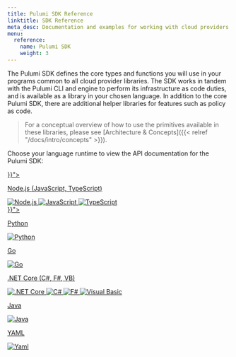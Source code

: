 ```yaml
---
title: Pulumi SDK Reference
linktitle: SDK Reference
meta_desc: Documentation and examples for working with cloud providers and other services.
menu:
  reference:
    name: Pulumi SDK
    weight: 3
---
```


The Pulumi SDK defines the core types and functions you will use in your programs
common to all cloud provider libraries. The SDK works in tandem with the Pulumi CLI
and engine to perform its infrastructure as code duties, and is available as a library
in your chosen language. In addition to the core Pulumi SDK, there are additional
helper libraries for features such as policy as code.

> For a conceptual overview of how to use the primitives available in these libraries,
> please see [Architecture & Concepts]({{< relref "/docs/intro/concepts" >}}).

Choose your language runtime to view the API documentation for the Pulumi SDK:

<div class="tiles flex-wrap mt-4">
    <div class="pb-4 md:pr-4 md:w-1/2">
        <a class="tile p-8 pb-16 text-center" href="{{< relref "/docs/reference/pkg/nodejs/pulumi/pulumi" >}}">
            <p class="mx-auto text-xl font-semibold link">
                Node.js
                <span class="text-xs font-light">(JavaScript, TypeScript)</span>
            </p>
            <img class="h-12 mx-auto inline" src="/logos/tech/node.svg" alt="Node.js">
            <img class="h-12 mx-auto inline" src="/logos/tech/javascript.svg" alt="JavaScript">
            <img class="h-12 mx-auto inline" src="/logos/tech/typescript.svg" alt="TypeScript">
        </a>
    </div>
    <div class="pb-4 md:w-1/2">
        <a class="tile p-8 pb-16 text-center" href="{{< relref "/docs/reference/pkg/python/pulumi" >}}">
            <p class="mx-auto text-xl font-semibold link">
                Python
            </p>
            <img class="h-12 mx-auto inline" src="/logos/tech/python.svg" alt="Python">
        </a>
    </div>
    <div class="pb-4 md:pr-4 md:w-1/2">
        <a class="tile p-8 pb-16 text-center" href="https://pkg.go.dev/github.com/pulumi/pulumi/sdk/v3/go/pulumi">
            <p class="mx-auto text-xl font-semibold link">
                Go
            </p>
            <img class="h-12 mx-auto inline" src="/logos/tech/go.svg" alt="Go">
        </a>
    </div>
    <div class="pb-4 md:w-1/2">
        <a class="tile p-8 pb-16 text-center" href="/docs/reference/pkg/dotnet/Pulumi/Pulumi.html">
            <p class="mx-auto text-xl font-semibold link">
                .NET Core
                <span class="text-xs font-light">(C#, F#, VB)</span>
            </p>
            <img class="h-12 mx-auto inline" src="/logos/tech/dot-net.svg" alt=".NET Core">
            <img class="h-12 mx-auto inline" src="/logos/tech/c-sharp.svg" alt="C#">
            <img class="h-12 mx-auto inline" src="/logos/tech/f-sharp.svg" alt="F#">
            <img class="h-12 mx-auto inline" src="/logos/tech/visual-basic.svg" alt="Visual Basic">
        </a>
    </div>
    <div class="pb-4 md:pr-4 md:w-1/2">
        <a class="tile p-8 pb-16 text-center" href="/docs/reference/pkg/java/pulumi">
            <p class="mx-auto text-xl font-semibold link">
                Java
            </p>
            <img class="h-12 mx-auto inline" src="/logos/tech/java.svg" alt="Java">
        </a>
    </div>
    <div class="pb-4 md:w-1/2">
        <a class="tile p-8 pb-16 text-center" href="https://github.com/pulumi/pulumi-yaml/#spec">
            <p class="mx-auto text-xl font-semibold link">
                YAML
            </p>
            <img class="h-12 mx-auto inline" src="/logos/tech/yaml.svg" alt="Yaml">
        </a>
    </div>
</div>

